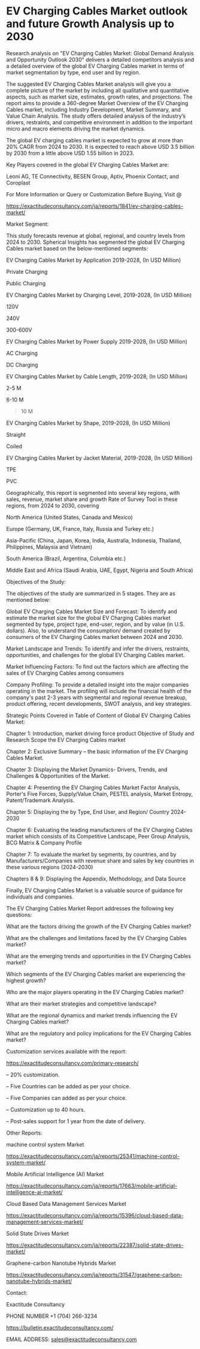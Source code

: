 # EV Charging Cables Market outlook and future Growth Analysis up to 2030

Research analysis on "EV Charging Cables Market: Global Demand Analysis and Opportunity Outlook 2030" delivers a detailed competitors analysis and a detailed overview of the global EV Charging Cables market in terms of market segmentation by type, end user and by region.

The suggested EV Charging Cables Market analysis will give you a complete picture of the market by including all qualitative and quantitative aspects, such as market size, estimates, growth rates, and projections. The report aims to provide a 360-degree Market Overview of the EV Charging Cables market, including Industry Development, Market Summary, and Value Chain Analysis. The study offers detailed analysis of the industry’s drivers, restraints, and competitive environment in addition to the important micro and macro elements driving the market dynamics.

The global EV charging cables market is expected to grow at more than 20% CAGR from 2024 to 2030. It is expected to reach above USD 3.5 billion by 2030 from a little above USD 1.55 billion in 2023.

Key Players covered in the global EV Charging Cables Market are:

Leoni AG, TE Connectivity, BESEN Group, Aptiv, Phoenix Contact, and Coroplast

For More Information or Query or Customization Before Buying, Visit @

https://exactitudeconsultancy.com/ja/reports/1841/ev-charging-cables-market/

Market Segment:

This study forecasts revenue at global, regional, and country levels from 2024 to 2030. Spherical Insights has segmented the global EV Charging Cables market based on the below-mentioned segments:

EV Charging Cables Market by Application 2019-2028, (In USD Million)

Private Charging

Public Charging

EV Charging Cables Market by Charging Level, 2019-2028, (In USD Million)

120V

240V

300-600V

EV Charging Cables Market by Power Supply 2019-2028, (In USD Million)

AC Charging

DC Charging

EV Charging Cables Market by Cable Length, 2019-2028, (In USD Million)

2-5 M

6-10 M

>10 M

EV Charging Cables Market by Shape, 2019-2028, (In USD Million)

Straight

Coiled

EV Charging Cables Market by Jacket Material, 2019-2028, (In USD Million)

TPE

PVC

Geographically, this report is segmented into several key regions, with sales, revenue, market share and growth Rate of Survey Tool in these regions, from 2024 to 2030, covering

North America (United States, Canada and Mexico)

Europe (Germany, UK, France, Italy, Russia and Turkey etc.)

Asia-Pacific (China, Japan, Korea, India, Australia, Indonesia, Thailand, Philippines, Malaysia and Vietnam)

South America (Brazil, Argentina, Columbia etc.)

Middle East and Africa (Saudi Arabia, UAE, Egypt, Nigeria and South Africa)

Objectives of the Study:

The objectives of the study are summarized in 5 stages. They are as mentioned below:

Global EV Charging Cables Market Size and Forecast: To identify and estimate the market size for the global EV Charging Cables market segmented by type, project type, end-user, region, and by value (in U.S. dollars). Also, to understand the consumption/ demand created by consumers of the EV Charging Cables market between 2024 and 2030.

Market Landscape and Trends: To identify and infer the drivers, restraints, opportunities, and challenges for the global EV Charging Cables market.

Market Influencing Factors: To find out the factors which are affecting the sales of EV Charging Cables among consumers

Company Profiling: To provide a detailed insight into the major companies operating in the market. The profiling will include the financial health of the company's past 2-3 years with segmental and regional revenue breakup, product offering, recent developments, SWOT analysis, and key strategies.

Strategic Points Covered in Table of Content of Global EV Charging Cables Market:

Chapter 1: Introduction, market driving force product Objective of Study and Research Scope the EV Charging Cables market

Chapter 2: Exclusive Summary – the basic information of the EV Charging Cables Market.

Chapter 3: Displaying the Market Dynamics- Drivers, Trends, and Challenges & Opportunities of the Market.

Chapter 4: Presenting the EV Charging Cables Market Factor Analysis, Porter's Five Forces, Supply/Value Chain, PESTEL analysis, Market Entropy, Patent/Trademark Analysis.

Chapter 5: Displaying the by Type, End User, and Region/ Country 2024-2030

Chapter 6: Evaluating the leading manufacturers of the EV Charging Cables market which consists of its Competitive Landscape, Peer Group Analysis, BCG Matrix & Company Profile

Chapter 7: To evaluate the market by segments, by countries, and by Manufacturers/Companies with revenue share and sales by key countries in these various regions (2024-2030)

Chapters 8 & 9: Displaying the Appendix, Methodology, and Data Source

Finally, EV Charging Cables Market is a valuable source of guidance for individuals and companies.

The EV Charging Cables Market Report addresses the following key questions:

What are the factors driving the growth of the EV Charging Cables market?

What are the challenges and limitations faced by the EV Charging Cables market?

What are the emerging trends and opportunities in the EV Charging Cables market?

Which segments of the EV Charging Cables market are experiencing the highest growth?

Who are the major players operating in the EV Charging Cables market?

What are their market strategies and competitive landscape?

What are the regional dynamics and market trends influencing the EV Charging Cables market?

What are the regulatory and policy implications for the EV Charging Cables market?

Customization services available with the report:

https://exactitudeconsultancy.com/primary-research/

– 20% customization.

– Five Countries can be added as per your choice.

– Five Companies can added as per your choice.

– Customization up to 40 hours.

– Post-sales support for 1 year from the date of delivery.

Other Reports:

machine control system Market

https://exactitudeconsultancy.com/ja/reports/25341/machine-control-system-market/

Mobile Artificial Intelligence (AI) Market

https://exactitudeconsultancy.com/ja/reports/17663/mobile-artificial-intelligence-ai-market/

Cloud Based Data Management Services Market

https://exactitudeconsultancy.com/ja/reports/15396/cloud-based-data-management-services-market/

Solid State Drives Market

https://exactitudeconsultancy.com/ja/reports/22387/solid-state-drives-market/

Graphene-carbon Nanotube Hybrids Market

https://exactitudeconsultancy.com/ja/reports/31547/graphene-carbon-nanotube-hybrids-market/

Contact:

Exactitude Consultancy

PHONE NUMBER +1 (704) 266-3234

https://bulletin.exactitudeconsultancy.com/

EMAIL ADDRESS: sales@exactitudeconsultancy.com

